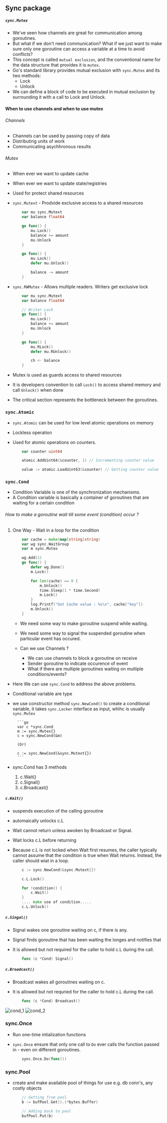 ## Sync package

##### `sync.Mutex`
* We've seen how channels are great for communication among goroutines.
* But what if we don't need communication? What if we just want to make sure only one goroutine can access a variable at a time to avoid conflicts?
* This concept is called `mutual exclusion`, and the conventional name for the data structure that provides it is `mutex`.
* Go's standard library provides mutual exclusion with `sync.Mutex` and its two methods:
    * Lock
    * Unlock
* We can define a block of code to be executed in mutual exclusion by surrounding it with a call to Lock and Unlock.

#### When to use channels and when to use mutex
###### Channels
* Channels can be used by passing copy of data
* Distributing units of work
* Communicating asychhronous results

###### Mutex
* When ever we want to update cache
* When ever we want to update state/registries
* Used for protect shared resources
* `sync.Mutext` - Prodvide exclusive access to a shared resources

    ```go
        var mu sync.Mutext
        var balance float64 

        go func() {
            mu.Lock()
            balance += amount
            mu.Unlock
        }

        go func() {
            mu.Lock()
            defer mu.Unlock()

            balance -= amount
        }
    ```
* `sync.RWMutex` - Allows multiple readers. Writers get exclusive lock

    ```go
        var mu sync.Mutext
        var balance float64 

        // Writer Lock
        go func() {
            mu.Lock()
            balance += amount
            mu.Unlock
        }

        go func() {
            mu.RLock()
            defer mu.RUnlock()

            ch <- balance
        }
    ```
* Mutex is used as guards access to shared resources
* It is developers convention to call `Lock()` to access shared memory and call `Unlock()` when done
* The critical section represents the bottleneck between the goroutines.

### `sync.Atomic`

* `sync.Atomic` can be used for low level atomic operations on memory
* Lockless operation
* Used for atomic operations on counters.

    ```go
        var counter uint64

        atomic.AddUint64(&counter, 1) // Incrementing counter value

        value := atomic.LoadUint63(&counter) // Getting counter value
    ```

### `sync.Cond`

* Condition Variable is one of the synchronization mechanisms.
* A Condition variable is basically a container of goroutines that are waiting for a certain condition

###### How to make a goroutine wait till some event (condition) occur ?

1. One Way - Wait in a loop for the condition

    ```go
        var cache = make(map[string]string)
        var wg sync.WaitGroup
        var m sync.Mutex

        wg.Add(1)
        go func() {
            defer wg.Done()
            m.Lock()

            for len(cache) == 0 {
                m.Unlock()
                time.Sleep(1 * time.Second)
                m.Lock()
            }
            log.Printf("Got Cache value : %s\n", cache["key"])
            m.Unlock()
        }
    ```
    * We need some way to make goroutine suspend while waiting.
    * We need some way to signal the suspended goroutine when particular event has occured.

    * Can we use Channels ?
      * We can use channels to block a goroutine on receive
      * Sender goroutine to indicate occurence of event
      * What if there are multiple goroutines waiting on multiple conditions/events?
  * Here We can use `sync.Cond` to address the above problems.

* Conditional variable are type

* we use constructor method `sync.NewCond()` to create a conditional variable, it takes `sync.Locker` interface as input, whihc is usually `sync.Mutex`

        ```go
        var c *sync.Cond
        m := sync.Mutex{}
        c = sync.NewCond(&m)

        (Or)

        c := sync.NewCond(&sync.Mutext{})
        ```

* sync.Cond has 3 methods
    1. c.Wait()
    2. c.Signal()
    3. c.Broadcast()
##### `c.Wait()`
* suspends execution of the calling goroutine
* automaically unlocks c.L
* Wait cannot return unless awoken by Broadcast or Signal.
* Wait locks c.L before returning
* Because c.L is not locked when Wait first resumes, the caller typically cannot assume that the condition is true when Wait returns. Instead, the caller should wiat in a loop.

    ```go
        c := sync.NewCond(&sync.Mutext{})

        c.L.Lock()

        for !condition() {
            c.Wait()
        }
        .... make use of condition.....
        c.L.Unlock()
    ```

##### `c.Singal()`

* Signal wakes one goroutine waiting on c, if there is any.
* Signal finds goroutine that has been waiting the longes and notifies that
* It is allowed but not required for the caller to hold c.L during the call.

    ```go
        func (c *Cond) Signal()
    ```

##### `c.Broadcast()`

* Broadcast wakes all goroutines waiting on c.
* It is allowed but not requried for the caller to hold c.L during the call.

    ```go
        func (c *Cond) Broadcast()
    ```

![cond_1](images/cond_1.png)
![cond_2](images/cond_2.png)

### sync.Once
* Run one-time intialization functions
* `sync.Once` ensure that only one call to `Do` ever calls the function passed in - even on different goroutines.

    ```go
        sync.Once.Do(func())
    ```

### sync.Pool
* create and make available pool of things for use e.g. db conn's, any costly objects

    ```go
        // Getting from pool
        b := bufPool.Get().(*bytes.Buffer)

        // Adding back to pool
        bufPool.Put(b)
    ```